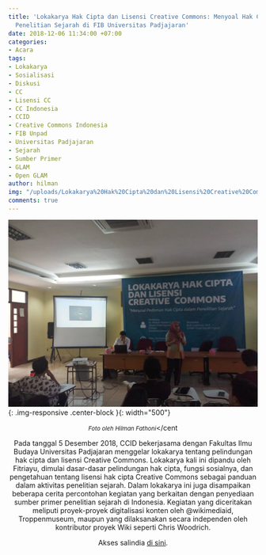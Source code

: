 ```yaml
---
title: 'Lokakarya Hak Cipta dan Lisensi Creative Commons: Menyoal Hak Cipta Dalam
  Penelitian Sejarah di FIB Universitas Padjajaran'
date: 2018-12-06 11:34:00 +07:00
categories:
- Acara
tags:
- Lokakarya
- Sosialisasi
- Diskusi
- CC
- Lisensi CC
- CC Indonesia
- CCID
- Creative Commons Indonesia
- FIB Unpad
- Universitas Padjajaran
- Sejarah
- Sumber Primer
- GLAM
- Open GLAM
author: hilman
img: "/uploads/Lokakarya%20Hak%20Cipta%20dan%20Lisensi%20Creative%20Commons%20Menyoal%20Hak%20Cipta%20Dalam%20Penelitian%20Sejarah%20di%20FIB%20Universitas%20Padjajaran.jpeg"
comments: true
---
```


![Lokakarya Hak Cipta dan Lisensi Creative Commons Menyoal Hak Cipta Dalam Penelitian Sejarah di FIB Universitas Padjajaran.jpeg](/uploads/Lokakarya%20Hak%20Cipta%20dan%20Lisensi%20Creative%20Commons%20Menyoal%20Hak%20Cipta%20Dalam%20Penelitian%20Sejarah%20di%20FIB%20Universitas%20Padjajaran.jpeg){: .img-responsive .center-block }{: width="500"}<center><small><i>Foto oleh Hilman Fathoni</i></small></cent

Pada tanggal 5 Desember 2018, CCID bekerjasama dengan Fakultas Ilmu Budaya Universitas Padjajaran menggelar lokakarya tentang pelindungan hak cipta dan lisensi Creative Commons. Lokakarya kali ini dipandu oleh Fitriayu, dimulai dasar-dasar pelindungan hak cipta, fungsi sosialnya, dan pengetahuan tentang lisensi hak cipta Creative Commons sebagai panduan dalam aktivitas penelitian sejarah. Dalam lokakarya ini juga disampaikan beberapa cerita percontohan kegiatan yang berkaitan dengan penyediaan sumber primer penelitian sejarah di Indonesia. Kegiatan yang diceritakan meliputi proyek-proyek digitalisasi konten oleh @wikimediaid, Troppenmuseum, maupun yang dilaksanakan secara independen oleh kontributor proyek Wiki seperti Chris Woodrich.

Akses salindia [di sini](https://drive.google.com/open?id=1elWPyZSZk9JX9XV3jTT-z5Qt9qAib2yK).